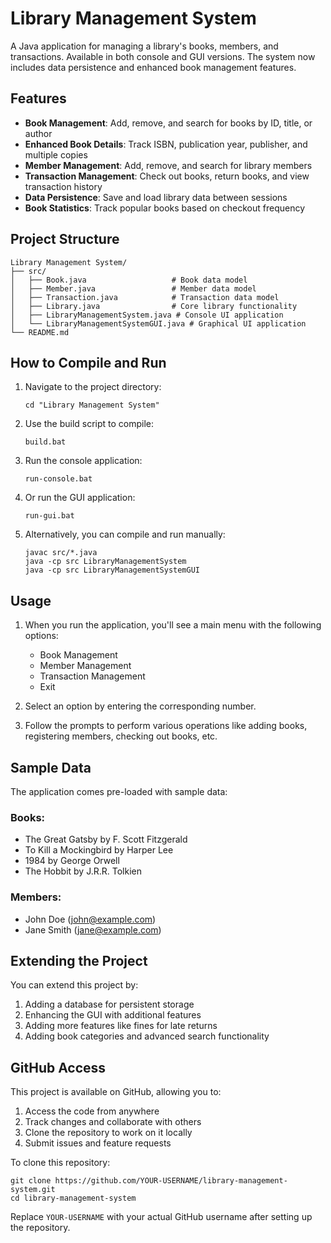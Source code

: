# Library Management System

A Java application for managing a library's books, members, and transactions. Available in both console and GUI versions. The system now includes data persistence and enhanced book management features.

## Features

- **Book Management**: Add, remove, and search for books by ID, title, or author
- **Enhanced Book Details**: Track ISBN, publication year, publisher, and multiple copies
- **Member Management**: Add, remove, and search for library members
- **Transaction Management**: Check out books, return books, and view transaction history
- **Data Persistence**: Save and load library data between sessions
- **Book Statistics**: Track popular books based on checkout frequency

## Project Structure

```
Library Management System/
├── src/
│   ├── Book.java                   # Book data model
│   ├── Member.java                 # Member data model
│   ├── Transaction.java            # Transaction data model
│   ├── Library.java                # Core library functionality
│   ├── LibraryManagementSystem.java # Console UI application
│   └── LibraryManagementSystemGUI.java # Graphical UI application
└── README.md
```

## How to Compile and Run

1. Navigate to the project directory:
   ```
   cd "Library Management System"
   ```

2. Use the build script to compile:
   ```
   build.bat
   ```

3. Run the console application:
   ```
   run-console.bat
   ```

4. Or run the GUI application:
   ```
   run-gui.bat
   ```

5. Alternatively, you can compile and run manually:
   ```
   javac src/*.java
   java -cp src LibraryManagementSystem
   java -cp src LibraryManagementSystemGUI
   ```

## Usage

1. When you run the application, you'll see a main menu with the following options:
   - Book Management
   - Member Management
   - Transaction Management
   - Exit

2. Select an option by entering the corresponding number.

3. Follow the prompts to perform various operations like adding books, registering members, checking out books, etc.

## Sample Data

The application comes pre-loaded with sample data:

### Books:
- The Great Gatsby by F. Scott Fitzgerald
- To Kill a Mockingbird by Harper Lee
- 1984 by George Orwell
- The Hobbit by J.R.R. Tolkien

### Members:
- John Doe (john@example.com)
- Jane Smith (jane@example.com)

## Extending the Project

You can extend this project by:
1. Adding a database for persistent storage
2. Enhancing the GUI with additional features
3. Adding more features like fines for late returns
4. Adding book categories and advanced search functionality

## GitHub Access

This project is available on GitHub, allowing you to:
1. Access the code from anywhere
2. Track changes and collaborate with others
3. Clone the repository to work on it locally
4. Submit issues and feature requests

To clone this repository:
```
git clone https://github.com/YOUR-USERNAME/library-management-system.git
cd library-management-system
```

Replace `YOUR-USERNAME` with your actual GitHub username after setting up the repository.